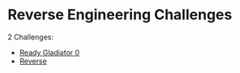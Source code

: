 # Reverse Engineering Challenges

2 Challenges: 
- [Ready Gladiator 0](Ready_Gladiator_0.md)
- [Reverse](Reverse.md)

